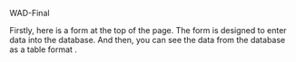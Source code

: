 WAD-Final



Firstly, here is a form at the top of the page.
The form is designed to enter data into the database.
And then, you can see the data from the database as a table format .
